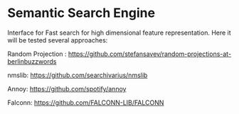 # Semantic Search Engine

Interface for Fast search for high dimensional feature representation. Here it will be tested several approaches:

Random Projection : https://github.com/stefansavev/random-projections-at-berlinbuzzwords

nmslib: https://github.com/searchivarius/nmslib

Annoy: https://github.com/spotify/annoy

Falconn: https://github.com/FALCONN-LIB/FALCONN

